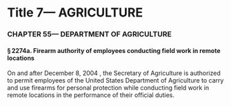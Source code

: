 
# Title 7— AGRICULTURE
### CHAPTER 55— DEPARTMENT OF AGRICULTURE
#### § 2274a. Firearm authority of employees conducting field work in remote locations

On and after December 8, 2004 , the Secretary of Agriculture is authorized to permit employees of the United States Department of Agriculture to carry and use firearms for personal protection while conducting field work in remote locations in the performance of their official duties.
